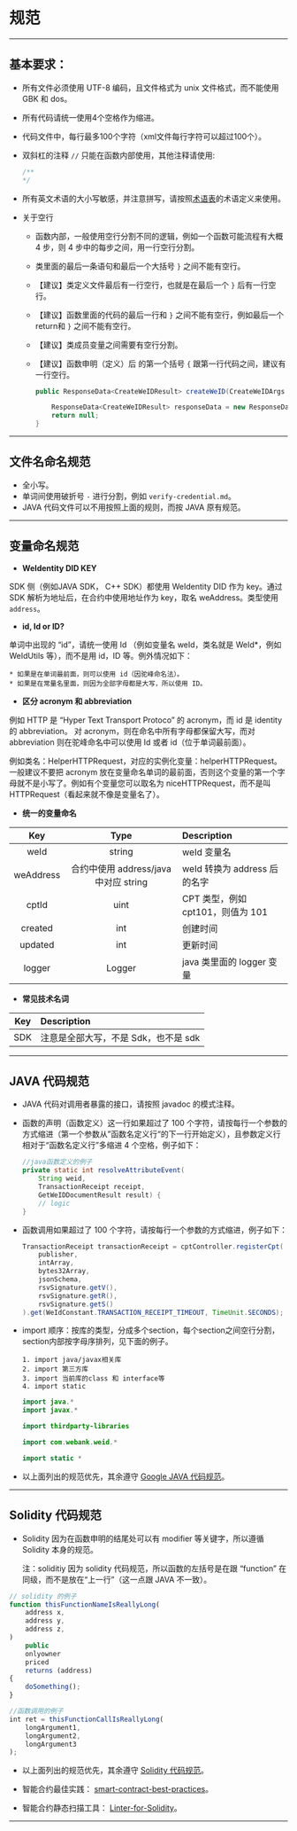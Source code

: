 # 规范

---

## 基本要求：

* 所有文件必须使用 UTF-8 编码，且文件格式为 unix 文件格式，而不能使用 GBK 和 dos。
* 所有代码请统一使用4个空格作为缩进。
* 代码文件中，每行最多100个字符（xml文件每行字符可以超过100个）。
* 双斜杠的注释 ```//``` 只能在函数内部使用，其他注释请使用:

    ```java
    /**
    */
    ```

* 所有英文术语的大小写敏感，并注意拼写，请按照[术语表](../terminologies.rst)的术语定义来使用。

* 关于空行
  * 函数内部，一般使用空行分割不同的逻辑，例如一个函数可能流程有大概 4 步，则 4 步中的每步之间，用一行空行分割。
  * 类里面的最后一条语句和最后一个大括号 ```}``` 之间不能有空行。
  * 【建议】类定义文件最后有一行空行，也就是在最后一个 ```}``` 后有一行空行。
  * 【建议】函数里面的代码的最后一行和 ```}``` 之间不能有空行，例如最后一个return和 ```}``` 之间不能有空行。
  * 【建议】类成员变量之间需要有空行分割。
  * 【建议】函数申明（定义）后 的第一个括号 ```{``` 跟第一行代码之间，建议有一行空行。

    ```java
    public ResponseData<CreateWeIDResult> createWeID(CreateWeIDArgs createWeIDArgs) {

        ResponseData<CreateWeIDResult> responseData = new ResponseData<CreateWeIDResult>();
        return null;
    }
    ```

---

## 文件名命名规范

* 全小写。
* 单词间使用破折号 `-` 进行分割，例如 ```verify-credential.md```。
* JAVA 代码文件可以不用按照上面的规则，而按 JAVA 原有规范。

---

## 变量命名规范

* **WeIdentity DID KEY**

SDK 侧（例如JAVA SDK， C++ SDK）都使用 WeIdentity DID 作为 key。通过 SDK 解析为地址后，在合约中使用地址作为 key，取名 weAddress。类型使用 ```address```。

* **id, Id or ID?**

单词中出现的 “id”，请统一使用 Id （例如变量名 weId，类名就是 WeId*，例如 WeIdUtils 等），而不是用 id，ID 等。例外情况如下：

    * 如果是在单词最前面，则可以使用 id（因驼峰命名法）。
    * 如果是在常量名里面，则因为全部字母都是大写，所以使用 ID。

* **区分 acronym 和 abbreviation**

例如 HTTP 是 “Hyper Text Transport Protoco” 的 acronym，而 id 是 identity 的 abbreviation。
对 acronym，则在命名中所有字母都保留大写，而对 abbreviation 则在驼峰命名中可以使用 Id 或者 id（位于单词最前面）。

例如类名：HelperHTTPRequest，对应的实例化变量：helperHTTPRequest。
一般建议不要把 acronym 放在变量命名单词的最前面，否则这个变量的第一个字母就不是小写了。例如有个变量您可以取名为 niceHTTPRequest，而不是叫 HTTPRequest（看起来就不像是变量名了）。

* **统一的变量命名**

| Key | Type | Description |
| :---: | :---: |:------|
| weId |string| weId 变量名 |
| weAddress |合约中使用 address/java 中对应 string| weId 转换为 address 后的名字 |
| cptId | uint| CPT 类型，例如 cpt101，则值为 101 |
| created |int| 创建时间|
| updated |int| 更新时间 |
| logger |Logger| java 类里面的 logger 变量 |

* **常见技术名词**

| Key | Description |
| :---: | :------|
| SDK | 注意是全部大写，不是 Sdk，也不是 sdk |

---

## JAVA 代码规范

* JAVA 代码对调用者暴露的接口，请按照 javadoc 的模式注释。

* 函数的声明（函数定义）这一行如果超过了 100 个字符，请按每行一个参数的方式缩进（第一个参数从”函数名定义行“的下一行开始定义），且参数定义行相对于“函数名定义行”多缩进 4 个空格，例子如下：

    ```java
    //java函数定义的例子
    private static int resolveAttributeEvent(
        String weid,
        TransactionReceipt receipt,
        GetWeIDDocumentResult result) {
        // logic
    }
    ```

* 函数调用如果超过了 100 个字符，请按每行一个参数的方式缩进，例子如下：

    ```java
    TransactionReceipt transactionReceipt = cptController.registerCpt(
        publisher,
        intArray,
        bytes32Array,
        jsonSchema,
        rsvSignature.getV(),
        rsvSignature.getR(),
        rsvSignature.getS()
    ).get(WeIdConstant.TRANSACTION_RECEIPT_TIMEOUT, TimeUnit.SECONDS);
    ```

* import 顺序：按库的类型，分成多个section，每个section之间空行分割，section内部按字母序排列，见下面的例子。

    ```text
    1. import java/javax相关库
    2. import 第三方库
    3. import 当前库的class 和 interface等
    4. import static
    ```

    ```java
    import java.*
    import javax.*

    import thirdparty-libraries

    import com.webank.weid.*

    import static *
    ```

* 以上面列出的规范优先，其余遵守 [Google JAVA 代码规范](https://google.github.io/styleguide/javaguide.html)。

---

## Solidity 代码规范

* Solidity 因为在函数申明的结尾处可以有 modifier 等关键字，所以遵循 Solidity 本身的规范。

    注：soliditiy 因为 solidity 代码规范，所以函数的左括号是在跟 “function” 在同级，而不是放在“上一行”（这一点跟 JAVA 不一致）。

```javascript
// solidity 的例子
function thisFunctionNameIsReallyLong(
    address x,
    address y,
    address z,
)
    public
    onlyowner
    priced
    returns (address)
{
    doSomething();
}
```

```javascript
//函数调用的例子
int ret = thisFunctionCallIsReallyLong(
    longArgument1,
    longArgument2,
    longArgument3
);
```

* 以上面列出的规范优先，其余遵守 [Solidity 代码规范](https://solidity.readthedocs.io/en/latest/style-guide.html)。

* 智能合约最佳实践： [smart-contract-best-practices](https://github.com/ConsenSys/smart-contract-best-practices)。

* 智能合约静态扫描工具： [Linter-for-Solidity](https://github.com/duaraghav8/Solium)。

---

